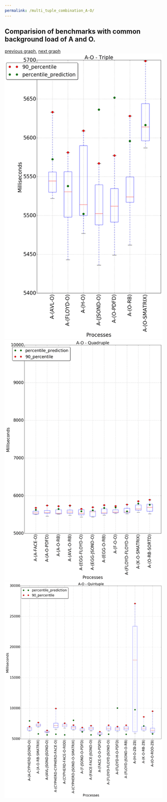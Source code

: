 ```yaml
---
permalink: /multi_tuple_combination_A-O/
---
```



## Comparision of benchmarks with common background load of A and O.

[previous graph](../multi_tuple_combination_A-K/), [next graph](../multi_tuple_combination_A-PDFD/)
![graph figure](./images/triple/A/A-O_box.png)![graph figure](./images/quadruple/A/A-O_box.png)![graph figure](./images/quintuple/A/A-O_box.png)